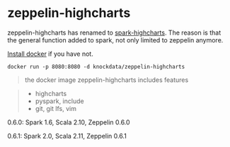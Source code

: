 # zeppelin-highcharts

zeppelin-highcharts has renamed to [spark-highcharts](https://github.com/knockdata/spark-highcharts). The reason is that the general function added to spark, not only limited to zeppelin anymore.

[Install docker](https://docs.docker.com/engine/installation/) if you have not.

    docker run -p 8080:8080 -d knockdata/zeppelin-highcharts

> the docker image zeppelin-highcharts includes features

> * highcharts
> * pyspark, include
> * git, git lfs, vim

0.6.0: Spark 1.6, Scala 2.10, Zeppelin 0.6.0

0.6.1: Spark 2.0, Scala 2.11, Zeppelin 0.6.1

